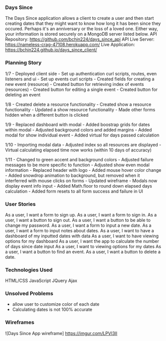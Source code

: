 ### Days Since
The Days Since application allows a client to create a user and then start creating dates that they might want to know how long it has been since they occured. Perhaps it's an anniversary or the loss of a loved one. Either way, your information is stored securely on a MongoDB server listed below.
API Repository: https://github.com/bchin224/days_since_api
API Live Server: https://nameless-crag-47108.herokuapp.com/
Live Application: https://bchin224.github.io/days_since_client/

### Planning Story
1/7 - Deployed client side
    - Set up authentication curl scripts, routes, even listeners and ui
    - Set up events curl scripts
    - Created fields for creating a new event (resource)
    - Created button for retrieving index of events (resources)
    - Created button for editing a single event
    - Created button for deleting an event

1/8 - Created delete a resource functionality
    - Created show a resource functionality
    - Updated a show resource functionality
    - Made other forms hidden when a different button is clicked

1/9 - Replaced dashboard with modal
    - Added boostrap grids for dates within modal
    - Adjusted background colors and added margins
    - Added modal for show individual event
    - Added virtual for days passed calculation

1/10 - Importing modal data
     - Adjusted index so all resources are displayed
     - Virtual calculating elapsed time now works (within 10 days of accuracy)

1/11 - Changed to green accent and background colors
     - Adjusted failure messages to be more specific to function
     - Adjusted show even modal information
     - Replaced header with logo
     - Added mouse hover color change
     - Added snowdrop animation to background, but removed when it interferred
       with mouse clicks on forms
     - Updated wireframe
     - Modals now display event info input
     - Added Math.floor to round down elapsed days calculation
     - Added form resets to all form success and failure in UI

### User Stories
As a user, I want a form to sign up.
As a user, I want a form to sign in.
As a user, I want a button to sign out.
As a user, I want a button to be able to change my password.
As a user, I want a form to input a new date.
As a user, I want a form to input notes about dates.
As a user, I want to have a dashboard of my inputted dates with data
As a user, I want to have viewing options for my dashboard
As a user, I want the app to calculate the number of days since date input
As a user, I want to viewing options for my dates
As a user, I want a button to find an event.
As a user, I want a button to delete a date.

### Technologies Used
HTML/CSS
JavaScript
JQuery
Ajax

### Unsolved Problems
- allow user to customize color of each date
- Calculating dates is not 100% accurate

### Wireframes
![Days Since App wireframe]
https://imgur.com/LPVI3II
